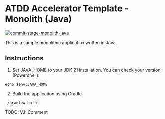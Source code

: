 # ATDD Accelerator Template - Monolith (Java)

[![commit-stage-monolith-java](https://github.com/optivem/atdd-accelerator-template-monolith-java/actions/workflows/commit-stage-monolith-java.yml/badge.svg)](https://github.com/optivem/atdd-accelerator-template-monolith-java/actions/workflows/commit-stage-monolith-java.yml)

This is a sample monolithic application written in Java.

## Instructions

1. Set JAVA_HOME to your JDK 21 installation. You can check your version (Powershell):

```shell
echo $env:JAVA_HOME
```

2. Build the application using Gradle:

```shell
./gradlew build
```

TODO: VJ: Comment
